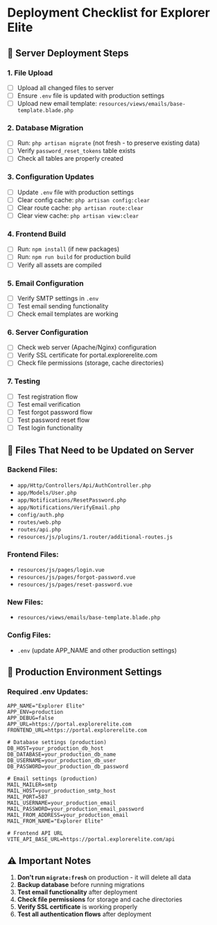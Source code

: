 # Deployment Checklist for Explorer Elite

## 🚀 Server Deployment Steps

### 1. **File Upload**
- [ ] Upload all changed files to server
- [ ] Ensure `.env` file is updated with production settings
- [ ] Upload new email template: `resources/views/emails/base-template.blade.php`

### 2. **Database Migration**
- [ ] Run: `php artisan migrate` (not fresh - to preserve existing data)
- [ ] Verify `password_reset_tokens` table exists
- [ ] Check all tables are properly created

### 3. **Configuration Updates**
- [ ] Update `.env` file with production settings
- [ ] Clear config cache: `php artisan config:clear`
- [ ] Clear route cache: `php artisan route:clear`
- [ ] Clear view cache: `php artisan view:clear`

### 4. **Frontend Build**
- [ ] Run: `npm install` (if new packages)
- [ ] Run: `npm run build` for production build
- [ ] Verify all assets are compiled

### 5. **Email Configuration**
- [ ] Verify SMTP settings in `.env`
- [ ] Test email sending functionality
- [ ] Check email templates are working

### 6. **Server Configuration**
- [ ] Check web server (Apache/Nginx) configuration
- [ ] Verify SSL certificate for portal.explorerelite.com
- [ ] Check file permissions (storage, cache directories)

### 7. **Testing**
- [ ] Test registration flow
- [ ] Test email verification
- [ ] Test forgot password flow
- [ ] Test password reset flow
- [ ] Test login functionality

## 📁 Files That Need to be Updated on Server

### Backend Files:
- `app/Http/Controllers/Api/AuthController.php`
- `app/Models/User.php`
- `app/Notifications/ResetPassword.php`
- `app/Notifications/VerifyEmail.php`
- `config/auth.php`
- `routes/web.php`
- `routes/api.php`
- `resources/js/plugins/1.router/additional-routes.js`

### Frontend Files:
- `resources/js/pages/login.vue`
- `resources/js/pages/forgot-password.vue`
- `resources/js/pages/reset-password.vue`

### New Files:
- `resources/views/emails/base-template.blade.php`

### Config Files:
- `.env` (update APP_NAME and other production settings)

## 🔧 Production Environment Settings

### Required .env Updates:
```env
APP_NAME="Explorer Elite"
APP_ENV=production
APP_DEBUG=false
APP_URL=https://portal.explorerelite.com
FRONTEND_URL=https://portal.explorerelite.com

# Database settings (production)
DB_HOST=your_production_db_host
DB_DATABASE=your_production_db_name
DB_USERNAME=your_production_db_user
DB_PASSWORD=your_production_db_password

# Email settings (production)
MAIL_MAILER=smtp
MAIL_HOST=your_production_smtp_host
MAIL_PORT=587
MAIL_USERNAME=your_production_email
MAIL_PASSWORD=your_production_email_password
MAIL_FROM_ADDRESS=your_production_email
MAIL_FROM_NAME="Explorer Elite"

# Frontend API URL
VITE_API_BASE_URL=https://portal.explorerelite.com/api
```

## ⚠️ Important Notes

1. **Don't run `migrate:fresh`** on production - it will delete all data
2. **Backup database** before running migrations
3. **Test email functionality** after deployment
4. **Check file permissions** for storage and cache directories
5. **Verify SSL certificate** is working properly
6. **Test all authentication flows** after deployment 
